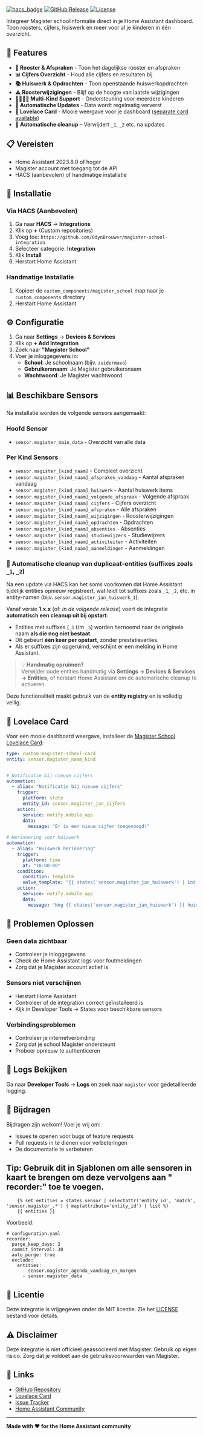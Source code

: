 [![hacs_badge](https://img.shields.io/badge/HACS-Custom-orange.svg)](https://github.com/hacs/integration)
[![GitHub Release](https://img.shields.io/github/release/OdynBrouwer/magister-school-integration.svg)](https://github.com/OdynBrouwer/magister-school-integration/releases)
[![License](https://img.shields.io/github/license/OdynBrouwer/magister-school-integration.svg)](LICENSE)

Integreer Magister schoolinformatie direct in je Home Assistant dashboard. Toon roosters, cijfers, huiswerk en meer voor al je kinderen in één overzicht.

## 🚀 Features

- **📅 Rooster & Afspraken** - Toon het dagelijkse rooster en afspraken
- **📊 Cijfers Overzicht** - Houd alle cijfers en resultaten bij
- **📚 Huiswerk & Opdrachten** - Toon openstaande huiswerkopdrachten
- **⚠️ Roosterwijzigingen** - Blijf op de hoogte van laatste wijzigingen
- **👨‍👩‍👧‍👦 Multi-Kind Support** - Ondersteuning voor meerdere kinderen
- **🔄 Automatische Updates** - Data wordt regelmatig ververst
- **🎨 Lovelace Card** - Mooie weergave voor je dashboard ([separate card available](https://github.com/OdynBrouwer/magister-school-card))
- **🧹 Automatische cleanup** – Verwijdert `_1`, `_2` etc. na updates

## 📋 Vereisten

- Home Assistant 2023.8.0 of hoger
- Magister account met toegang tot de API
- HACS (aanbevolen) of handmatige installatie

## 🔧 Installatie

### Via HACS (Aanbevolen)

1. Ga naar **HACS** → **Integrations**
2. Klik op **+** (Custom repositories)
3. Voeg toe: `https://github.com/OdynBrouwer/magister-school-integration`
4. Selecteer categorie: **Integration**
5. Klik **Install**
6. Herstart Home Assistant

### Handmatige Installatie

1. Kopieer de `custom_components/magister_school` map naar je `custom_components` directory
2. Herstart Home Assistant

## ⚙️ Configuratie

1. Ga naar **Settings** → **Devices & Services**
2. Klik op **+ Add Integration**
3. Zoek naar **"Magister School"**
4. Voer je inloggegevens in:
   - **School**: Je schoolnaam (bijv. `zuidermavo`)
   - **Gebruikersnaam**: Je Magister gebruikersnaam
   - **Wachtwoord**: Je Magister wachtwoord

## 📊 Beschikbare Sensors

Na installatie worden de volgende sensors aangemaakt:

### Hoofd Sensor
- `sensor.magister_main_data` - Overzicht van alle data

### Per Kind Sensors
- `sensor.magister_[kind_naam]` - Compleet overzicht
- `sensor.magister_[kind_naam]_afspraken_vandaag` - Aantal afspraken vandaag
- `sensor.magister_[kind_naam]_huiswerk` - Aantal huiswerk items
- `sensor.magister_[kind_naam]_volgende_afspraak` - Volgende afspraak
- `sensor.magister_[kind_naam]_cijfers` - Cijfers overzicht
- `sensor.magister_[kind_naam]_afspraken` - Alle afspraken
- `sensor.magister_[kind_naam]_wijzigingen` - Roosterwijzigingen
- `sensor.magister_[kind_naam]_opdrachten` - Opdrachten
- `sensor.magister_[kind_naam]_absenties` - Absenties
- `sensor.magister_[kind_naam]_studiewijzers` - Studiewijzers
- `sensor.magister_[kind_naam]_activiteiten` - Activiteiten
- `sensor.magister_[kind_naam]_aanmeldingen` - Aanmeldingen

### 🧹 Automatische cleanup van duplicaat-entities (suffixes zoals `_1`, `_2`)

Na een update via HACS kan het soms voorkomen dat Home Assistant tijdelijk entities opnieuw registreert, wat leidt tot suffixes zoals `_1`, `_2`, etc. in entity-namen (bijv. `sensor.magister_jan_huiswerk_1`).

Vanaf versie **1.x.x** (of: *in de volgende release*) voert de integratie **automatisch een cleanup uit bij opstart**:
- Entities met suffixes (`_1` t/m `_5`) worden hernoemd naar de originele naam **als die nog niet bestaat**.
- Dit gebeurt **één keer per opstart**, zonder prestatieverlies.
- Als er suffixes zijn opgeruimd, verschijnt er een melding in Home Assistant.

> 💡 **Handmatig opruimen?**  
> Verwijder oude entities handmatig via **Settings → Devices & Services → Entities**, of herstart Home Assistant om de automatische cleanup te activeren.

Deze functionaliteit maakt gebruik van de **entity registry** en is volledig veilig.

## 🎨 Lovelace Card

Voor een mooie dashboard weergave, installeer de [Magister School Lovelace Card](https://github.com/OdynBrouwer/magister-school-card):

```yaml
type: custom:magister-school-card
entity: sensor.magister_naam_kind


# Notificatie bij nieuwe cijfers
automation:
  - alias: "Notificatie bij nieuwe cijfers"
    trigger:
      platform: state
      entity_id: sensor.magister_jan_cijfers
    action:
      service: notify.mobile_app
      data:
        message: "Er is een nieuw cijfer toegevoegd!"
        
# Herinnering voor huiswerk
automation:
  - alias: "Huiswerk herinnering"
    trigger:
      platform: time
      at: "18:00:00"
    condition:
      condition: template
      value_template: "{{ states('sensor.magister_jan_huiswerk') | int > 0 }}"
    action:
      service: notify.mobile_app
      data:
        message: "Nog {{ states('sensor.magister_jan_huiswerk') }} huiswerk items open!"
```
## 🐛 Problemen Oplossen

### Geen data zichtbaar
- Controleer je inloggegevens
- Check de Home Assistant logs voor foutmeldingen
- Zorg dat je Magister account actief is

### Sensors niet verschijnen
- Herstart Home Assistant
- Controleer of de integration correct geïnstalleerd is
- Kijk in Developer Tools → States voor beschikbare sensors

### Verbindingsproblemen
- Controleer je internetverbinding
- Zorg dat je school Magister ondersteunt
- Probeer opnieuw te authenticeren

## 📝 Logs Bekijken

Ga naar **Developer Tools** → **Logs** en zoek naar `magister` voor gedetailleerde logging.

## 🤝 Bijdragen

Bijdragen zijn welkom! Voel je vrij om:
- Issues te openen voor bugs of feature requests
- Pull requests in te dienen voor verbeteringen
- De documentatie te verbeteren

## Tip: Gebruik dit in Sjablonen om alle sensoren in kaart te brengen om deze vervolgens aan " recorder:"  toe te voegen.

```
    {% set entities = states.sensor | selectattr('entity_id', 'match', 'sensor.magister_.*') | map(attribute='entity_id') | list %}
    {{ entities }}
```
Voorbeeld:
```
# configuration.yaml
recorder:
  purge_keep_days: 2
  commit_interval: 30
  auto_purge: true
  exclude:
    entities:
      - sensor.magister_agenda_vandaag_en_morgen
      - sensor.magister_data
```


## 📄 Licentie

Deze integratie is vrijgegeven onder de MIT licentie. Zie het [LICENSE](LICENSE) bestand voor details.

## ⚠️ Disclaimer

Deze integratie is niet officieel geassocieerd met Magister. Gebruik op eigen risico. Zorg dat je voldoet aan de gebruiksvoorwaarden van Magister.

## 🔗 Links

- [GitHub Repository](https://github.com/OdynBrouwer/magister-school-integration)
- [Lovelace Card](https://github.com/OdynBrouwer/magister-school-card)
- [Issue Tracker](https://github.com/OdynBrouwer/magister-school-integration/issues)
- [Home Assistant Community](https://community.home-assistant.io/)

---

**Made with ❤️ for the Home Assistant community**



